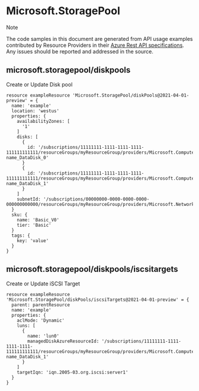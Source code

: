 # Microsoft.StoragePool
  
> [!NOTE]
> The code samples in this document are generated from API usage examples contributed by Resource Providers in their [Azure Rest API specifications](https://github.com/Azure/azure-rest-api-specs). Any issues should be reported and addressed in the source.


## microsoft.storagepool/diskpools

Create or Update Disk pool
```bicep
resource exampleResource 'Microsoft.StoragePool/diskPools@2021-04-01-preview' = {
  name: 'example'
  location: 'westus'
  properties: {
    availabilityZones: [
      '1'
    ]
    disks: [
      {
        id: '/subscriptions/11111111-1111-1111-1111-111111111111/resourceGroups/myResourceGroup/providers/Microsoft.Compute/disks/vm-name_DataDisk_0'
      }
      {
        id: '/subscriptions/11111111-1111-1111-1111-111111111111/resourceGroups/myResourceGroup/providers/Microsoft.Compute/disks/vm-name_DataDisk_1'
      }
    ]
    subnetId: '/subscriptions/00000000-0000-0000-0000-000000000000/resourceGroups/myResourceGroup/providers/Microsoft.Network/virtualNetworks/myvnet/subnets/mysubnet'
  }
  sku: {
    name: 'Basic_V0'
    tier: 'Basic'
  }
  tags: {
    key: 'value'
  }
}
```

## microsoft.storagepool/diskpools/iscsitargets

Create or Update iSCSI Target
```bicep
resource exampleResource 'Microsoft.StoragePool/diskPools/iscsiTargets@2021-04-01-preview' = {
  parent: parentResource 
  name: 'example'
  properties: {
    aclMode: 'Dynamic'
    luns: [
      {
        name: 'lun0'
        managedDiskAzureResourceId: '/subscriptions/11111111-1111-1111-1111-111111111111/resourceGroups/myResourceGroup/providers/Microsoft.Compute/disks/vm-name_DataDisk_1'
      }
    ]
    targetIqn: 'iqn.2005-03.org.iscsi:server1'
  }
}
```
